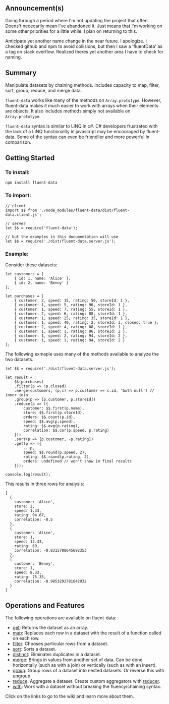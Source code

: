 ## Announcement(s)

Going through a period where I'm not updating the project that often.  Doens't nececarily mean I've abandoned it.  Just 
means that I'm working on some other priorities for a little while.  I plan on returning to this.

Anticipate yet another name change in the near future.  I apologize.  I checked github and npm to avoid collisions, but 
then I saw a 'fluentData' as a tag on stack overflow.  Realized theres yet another area I have to check for naming.

## Summary 

Manipulate datasets by chaining methods.  Includes capacity to map, filter, sort, group, reduce, and merge data.  

`fluent-data` works like many of the methods on `Array.prototype`.  However, fluent-data makes it much easier to work with arrays when their elements are objects.  It also includes methods simply not available on `Array.prototype`.   

`fluent-data` syntax is similar to LINQ in c#.  C# developers frustrated with the lack of a LINQ functionality in javascript may be encouraged by fluent-data.  Some of the syntax can even be friendlier and more powerful in comparison.   

## Getting Started

### To install:

    npm install fluent-data

### To import:

    // client
    import $$ from './node_modules/fluent-data/dist/fluent-data.client.js';

    // server
    let $$ = require('fluent-data');

    // but the examples in this documentation will use
    let $$ = require('./dist/fluent-data.server.js');

### Example:

Consider these datasets:

[javascript]: # (id=import)

    let customers = [
        { id: 1, name: 'Alice' },
        { id: 2, name: 'Benny' } 
    ];

    let purchases = [
        { customer: 2, speed: 15, rating: 50, storeId: 1 },
        { customer: 1, speed: 5, rating: 90, storeId: 1 },
        { customer: 1, speed: 7, rating: 55, storeId: 1 },
        { customer: 2, speed: 6, rating: 88, storeId: 1 },
        { customer: 1, speed: 25, rating: 35, storeId: 1 },
        { customer: 1, speed: 40, rating: 2, storeId: 3, closed: true },
        { customer: 2, speed: 4, rating: 88, storeId: 1 },
        { customer: 1, speed: 1, rating: 96, storeId: 2 },
        { customer: 1, speed: 2, rating: 94, storeId: 2 },
        { customer: 1, speed: 1, rating: 94, storeId: 2 }
    ];

[--]: # ()

The following exmaple uses many of the methods available to analyze the two datasets.

[javascript]: # (log=true,setup=import)

    let $$ = require('./dist/fluent-data.server.js');

    let result = 
        $$(purchases)
        .filter(p => !p.closed)
        .merge(customers, (p,c) => p.customer == c.id, 'both null') // inner join
        .group(p => [p.customer, p.storeId]) 
        .reduce(p => ({
            customer: $$.first(p.name),
            store: $$.first(p.storeId),
            orders: $$.count(p.id), 
            speed: $$.avg(p.speed),
            rating: $$.avg(p.rating),
            correlation: $$.cor(p.speed, p.rating)
        }))
        .sort(p => [p.customer, -p.rating])
        .get(p => ({
            ...p, 
            speed: $$.round(p.speed, 2),
            rating: $$.round(p.rating, 2),
            orders: undefined // won't show in final results
        }));

    console.log(result);

[--]: # ()

This results in three rows for analysis:

[--]: # (output=true)

    [
      {
        customer: 'Alice',
        store: 2,
        speed: 1.33,
        rating: 94.67,
        correlation: -0.5
      },
      {
        customer: 'Alice',
        store: 1,
        speed: 12.33,
        rating: 60,
        correlation: -0.8315708645692353
      },
      {
        customer: 'Benny',
        store: 1,
        speed: 8.33,
        rating: 75.33,
        correlation: -0.9853292781642932
      }
    ]

[--]: # ()

## Operations and Features

The following operations are available on fluent-data:

* [get](https://github.com/paulwilcox/FluentDB/wiki/Map-and-Get#Getting): Returns the dataset as an array.
* [map](https://github.com/paulwilcox/FluentDB/wiki/Map-and-Get#Mapping): Replaces each row in a dataset with the result of 
  a function called on each row. 
* [filter](https://github.com/paulwilcox/FluentDB/wiki/Filtering): Chooses particular rows from a dataset. 
* [sort](https://github.com/paulwilcox/FluentDB/wiki/Sorting): Sorts a dataset.  
* [distinct](https://github.com/paulwilcox/FluentDB/wiki/Distinct): Eliminates duplicates in a dataset.
* [merge](https://github.com/paulwilcox/FluentDB/wiki/Merging): Brings in values from another set of data.  Can be done 
  horizontally (such as with a join) or vertically (such as with an insert).
* [group](https://github.com/paulwilcox/FluentDB/wiki/Grouping): Group rows of a dataset into nested datasets.  Or reverse 
  this with [ungroup](https://github.com/paulwilcox/FluentDB/wiki/Grouping#Ungrouping-Rows)
* [reduce](https://github.com/paulwilcox/FluentDB/wiki/Reducing): Aggregate a dataset.  Create custom aggregators with 
  [reducer](https://github.com/paulwilcox/FluentDB/wiki/Reducing#Simple-Custom-Reducers).
* [with](https://github.com/paulwilcox/FluentDB/wiki/With): Work with a dataset without breaking the fluency/chaining
  syntax. 

Click on the links to go to the wiki and learn more about them.
